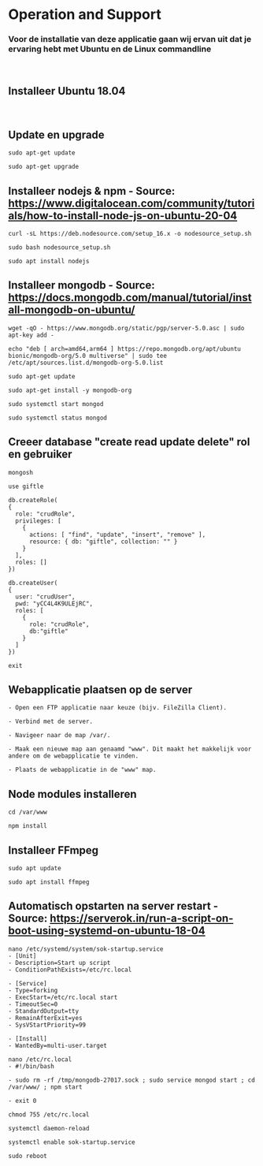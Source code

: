 # Operation and Support

### Voor de installatie van deze applicatie gaan wij ervan uit dat je ervaring hebt met Ubuntu en de Linux commandline

<br>

## Installeer Ubuntu 18.04

<br>

## Update en upgrade

    sudo apt-get update

    sudo apt-get upgrade

## Installeer nodejs & npm - Source: https://www.digitalocean.com/community/tutorials/how-to-install-node-js-on-ubuntu-20-04

    curl -sL https://deb.nodesource.com/setup_16.x -o nodesource_setup.sh

    sudo bash nodesource_setup.sh

    sudo apt install nodejs

## Installeer mongodb - Source: https://docs.mongodb.com/manual/tutorial/install-mongodb-on-ubuntu/

    wget -qO - https://www.mongodb.org/static/pgp/server-5.0.asc | sudo apt-key add -

    echo "deb [ arch=amd64,arm64 ] https://repo.mongodb.org/apt/ubuntu bionic/mongodb-org/5.0 multiverse" | sudo tee /etc/apt/sources.list.d/mongodb-org-5.0.list

    sudo apt-get update

    sudo apt-get install -y mongodb-org

    sudo systemctl start mongod

    sudo systemctl status mongod

## Creeer database "create read update delete" rol en gebruiker

    mongosh

    use giftle
    
    db.createRole(
    {
      role: "crudRole",
      privileges: [
        {
          actions: [ "find", "update", "insert", "remove" ],
          resource: { db: "giftle", collection: "" }
        }
      ],
      roles: []
    })

    db.createUser(
    {
      user: "crudUser",
      pwd: "yCC4L4K9ULEjRC",
      roles: [
        {
          role: "crudRole",
          db:"giftle"
        }
      ]
    })

    exit

## Webapplicatie plaatsen op de server

    - Open een FTP applicatie naar keuze (bijv. FileZilla Client).
  
    - Verbind met de server.
  
    - Navigeer naar de map /var/.
  
    - Maak een nieuwe map aan genaamd "www". Dit maakt het makkelijk voor andere om de webapplicatie te vinden.
  
    - Plaats de webapplicatie in de "www" map.

## Node modules installeren

    cd /var/www

    npm install

## Installeer FFmpeg

    sudo apt update

    sudo apt install ffmpeg

## Automatisch opstarten na server restart - Source: https://serverok.in/run-a-script-on-boot-using-systemd-on-ubuntu-18-04

    nano /etc/systemd/system/sok-startup.service
    - [Unit]
    - Description=Start up script
    - ConditionPathExists=/etc/rc.local
    
    - [Service]
    - Type=forking
    - ExecStart=/etc/rc.local start
    - TimeoutSec=0
    - StandardOutput=tty
    - RemainAfterExit=yes
    - SysVStartPriority=99
    
    - [Install]
    - WantedBy=multi-user.target

    nano /etc/rc.local
    - #!/bin/bash
 
    - sudo rm -rf /tmp/mongodb-27017.sock ; sudo service mongod start ; cd /var/www/ ; npm start
 
    - exit 0
  
    chmod 755 /etc/rc.local

    systemctl daemon-reload

    systemctl enable sok-startup.service

    sudo reboot

<!--
Wij gebruiken software als:
| Software | Waarvoor gebruikt? |
|-----------------|--------------------------------------------------------------------------------------------------------------------------------|
| GitHub | Voor user stories en taken te beheren en bewaken met als voordeel dat tijd en informatie hierin goed opgeslagen kunnen worden. |
| Discord | Communicatie makkelijk te maken met thuiswerken. |
| Figma/Adobe XD | Om makkelijk wireframes te maken en beheren. |
| Node.js | Om packages te installeren voor het project om makkelijk en efficient te werk te gaan. |

Deze bovenstaande software zorgt ervoor dat het systeem goed te bewaken en te beheren is. Uiteraard wordt er wel verwacht dat deze software/technieken bekend zijn bij de meeste programmeurs.

Dit bewaken en beheren wordt doorgevoerd in alle lagen van de architectuur. Er zijn drie architectuur lagen, namelijk:
1. De GUI laag. Dit is wat de gebruiker te zien krijgt (React-Redux).
2. De Objecten laag. Dit is het "hart" van het systeem, de verbindende schakel tussen de andere lagen. In de objecten laag zit kennis opgeslagen, op twee manieren:
   - Runtime waarden (bijvoorbeeld videonaam of een e-mailadres)
   - Structurele kennis, qua data en processing
3. Database Laag (MongoDB).

Errors worden gelogd in de console en zijn te zien in de browser. Informatie/data wordt niet gelogged, maar wel opgeslagen in de database.

Ten slotte hoeven configuratiewijzigingen intern niet opnieuw worden opgestart. Extern moet dit, naar alle waarschijnlijkheid, wel gedaan worden. Dit ligt meer aan de externe software zelf.
-->

<!--
Intent

Most systems will be subject to support and operational requirements, particularly around how they are monitored, managed and administered. Including a dedicated section in the software guidebook lets you be explicit about how your software will or does support those requirements. This section should address the following types of questions:

• Is it clear how the software provides the ability for operation/support teams to monitor and manage the system?
• How is this achieved across all tiers of the architecture?
• How can operational staff diagnose problems?
• Where are errors and information logged? (e.g. log files, Windows Event Log, SMNP, JMX, WMI, custom diagnostics, etc)
• Do configuration changes require a restart?
• Arethereanymanualhousekeepingtasksthatneedtobeperformedonaregularbasis?
• Does old data need to be periodically archived?
-->
